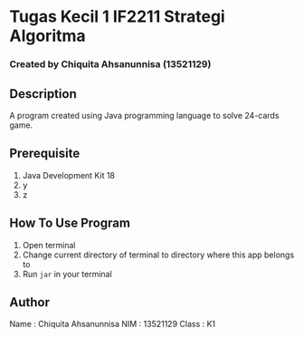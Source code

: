 # Tugas Kecil 1 IF2211 Strategi Algoritma
### Created by Chiquita Ahsanunnisa (13521129)

## Description
A program created using Java programming language to solve 24-cards game.

## Prerequisite
1. Java Development Kit 18
2. y
3. z

## How To Use Program
1. Open terminal
2. Change current directory of terminal to directory where this app belongs to
3. Run `jar` in your terminal

## Author
Name    : Chiquita Ahsanunnisa
NIM     : 13521129
Class   : K1